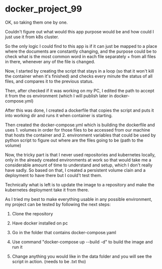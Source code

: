 # docker_project_99


OK, so taking them one by one.


Couldn't figure out what would this app purpose would be and how could I just use it from k8s cluster.

So the only logic I could find to this app is if it can just be mapped to a place where the documents are constantly changing, and the purpose could be to check what is the most common word in each file separately + from all files in there, whenever any of the file is changed.


Now, I started by creating the script that stays in a loop (so that it won't kill the container when it's finished) and checks every minute the status of all files, and compares it to the previous status.

Then, after checked if it was working on my PC, I edited the path to accept it from the os environment (which I will publish later in docker-compose.yml)


After this was done, I created a dockerfile that copies the script and puts it into working dir and runs it when container is starting.


Then created the docker-compose.yml which is building the dockerfile and uses 1. volumes in order for those files to be accessed from our machine that hosts the container and 2. environment variables that could be used by python script to figure out where are the files going to be (path to the volume)




Now, the tricky part is that I never used repositories and kubernetes locally, only in the already created environments at work so that would take me a considerable amount of time to understand and setup, which I don't really have sadly.
So based on that, I created a persistent volume clain and a deployment to have there but I could't test them.

Technically what is left is to update the image to a repository and make the kubernetes deployment take it from there.



As I tried my best to make everything usable in any possible environment, my project can be tested by following the next steps:

1. Clone the repository
2. Have docker installed on pc
3. Go in the folder that contains docker-compose.yaml
4. Use command "docker-compose up --build -d" to build the image and run it

5. Change anything you would like in the data folder and you will see the script in action. (needs to be .txt tho)
